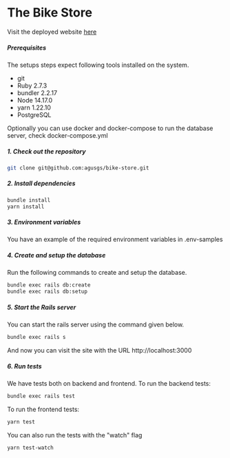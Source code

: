 # The Bike Store
Visit the deployed website [here](https://bike-store-agusgs.herokuapp.com/) 
##### Prerequisites

The setups steps expect following tools installed on the system.

- git
- Ruby 2.7.3
- bundler 2.2.17
- Node 14.17.0
- yarn 1.22.10
- PostgreSQL

Optionally you can use docker and docker-compose to run the database server, check docker-compose.yml

##### 1. Check out the repository

```bash
git clone git@github.com:agusgs/bike-store.git
```

##### 2. Install dependencies

```bash
bundle install
yarn install
```

##### 3. Environment variables

You have an example of the required environment variables in .env-samples

##### 4. Create and setup the database

Run the following commands to create and setup the database.

```bash
bundle exec rails db:create
bundle exec rails db:setup
```

##### 5. Start the Rails server

You can start the rails server using the command given below.

```bash
bundle exec rails s
```

And now you can visit the site with the URL http://localhost:3000

##### 6. Run tests

We have tests both on backend and frontend.
To run the backend tests:
```bash
bundle exec rails test
```

To run the frontend tests:
```bash
yarn test
```

You can also run the tests with the "watch" flag
```bash
yarn test-watch
```

